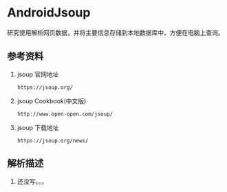 # AndroidJsoup
研究使用解析网页数据，并将主要信息存储到本地数据库中，方便在电脑上查询。

## 参考资料
1. jsoup 官网地址

    `https://jsoup.org/`

2. jsoup Cookbook(中文版)

    `http://www.open-open.com/jsoup/`
3. jsoup 下载地址

    `https://jsoup.org/news/`


## 解析描述

1. 还没写。。。